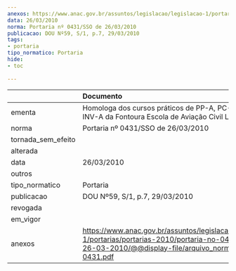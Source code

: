 ```yaml
---
anexos: https://www.anac.gov.br/assuntos/legislacao/legislacao-1/portarias/portarias-2010/portaria-no-0431-sso-de-26-03-2010/@@display-file/arquivo_norma/PA2010-0431.pdf
data: 26/03/2010
norma: Portaria nº 0431/SSO de 26/03/2010
publicacao: DOU Nº59, S/1, p.7, 29/03/2010
tags:
- portaria
tipo_normatico: Portaria
hide: 
- toc 
 
---
```


|                    | Documento                                                                                                                                                         |
|:-------------------|:------------------------------------------------------------------------------------------------------------------------------------------------------------------|
| ementa             | Homologa dos cursos práticos de PP-A, PC-A/IFR, IFR e INV-A da Fontoura Escola de Aviação Civil Ltda.                                                             |
| norma              | Portaria nº 0431/SSO de 26/03/2010                                                                                                                                |
| tornada_sem_efeito |                                                                                                                                                                   |
| alterada           |                                                                                                                                                                   |
| data               | 26/03/2010                                                                                                                                                        |
| outros             |                                                                                                                                                                   |
| tipo_normatico     | Portaria                                                                                                                                                          |
| publicacao         | DOU Nº59, S/1, p.7, 29/03/2010                                                                                                                                    |
| revogada           |                                                                                                                                                                   |
| em_vigor           |                                                                                                                                                                   |
| anexos             | https://www.anac.gov.br/assuntos/legislacao/legislacao-1/portarias/portarias-2010/portaria-no-0431-sso-de-26-03-2010/@@display-file/arquivo_norma/PA2010-0431.pdf |